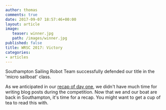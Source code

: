 ```yaml
---
author: thomas
comments: true
date: 2017-09-07 18:57:46+00:00
layout: article
image:
   teaser: winner.jpg
   path: /images/winner.jpg
published: false
title: WRSC 2017: Victory
categories:
- articles
---
```


Southampton Sailing Robot Team successfully defended our title in the 'micro
sailboat' class.

As we anticipated in our [recap of day one](/articles/wrsc2017-day1/), we didn't
have much time for writing blog posts during the competition. Now that we and
our boat are back in Southampton, it's time for a recap. You might want to get
a cup of tea to read this with.
